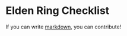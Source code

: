 # Elden Ring Checklist

If you can write [markdown](https://github.com/krman009/Github-Flavoured-Markdown), you can contribute!